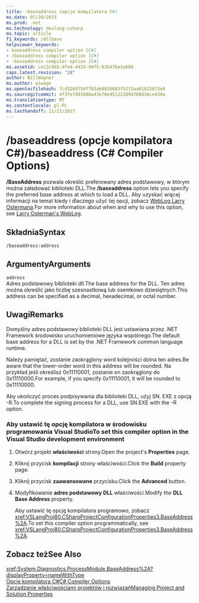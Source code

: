 ```yaml
---
title: -baseaddress (opcje kompilatora C#)
ms.date: 07/20/2015
ms.prod: .net
ms.technology: devlang-csharp
ms.topic: article
f1_keywords: /dllbase
helpviewer_keywords:
- baseaddress compiler option [C#]
- /baseaddress compiler option [C#]
- -baseaddress compiler option [C#]
ms.assetid: ce13c965-dfe4-4433-94f5-63b476e3a608
caps.latest.revision: "18"
author: BillWagner
ms.author: wiwagn
ms.openlocfilehash: 7cd3269754f783ab8b26683f5215aa81825673e6
ms.sourcegitcommit: 4f3fef493080a43e70e951223894768d36ce430a
ms.translationtype: MT
ms.contentlocale: pl-PL
ms.lasthandoff: 11/21/2017
---
```

# <a name="baseaddress-c-compiler-options"></a><span data-ttu-id="4e796-102">/baseaddress (opcje kompilatora C#)</span><span class="sxs-lookup"><span data-stu-id="4e796-102">/baseaddress (C# Compiler Options)</span></span>
<span data-ttu-id="4e796-103">**/BaseAddress** pozwala określić preferowany adres podstawowy, w którym można załadować biblioteki DLL.</span><span class="sxs-lookup"><span data-stu-id="4e796-103">The **/baseaddress** option lets you specify the preferred base address at which to load a DLL.</span></span> <span data-ttu-id="4e796-104">Aby uzyskać więcej informacji na temat kiedy i dlaczego użyć tej opcji, zobacz [WebLog Larry Ostermana](http://go.microsoft.com/fwlink/?LinkId=107044).</span><span class="sxs-lookup"><span data-stu-id="4e796-104">For more information about when and why to use this option, see [Larry Osterman's WebLog](http://go.microsoft.com/fwlink/?LinkId=107044).</span></span>  
  
## <a name="syntax"></a><span data-ttu-id="4e796-105">Składnia</span><span class="sxs-lookup"><span data-stu-id="4e796-105">Syntax</span></span>  
  
```console  
/baseaddress:address  
```  
  
## <a name="arguments"></a><span data-ttu-id="4e796-106">Argumenty</span><span class="sxs-lookup"><span data-stu-id="4e796-106">Arguments</span></span>  
 `address`  
 <span data-ttu-id="4e796-107">Adres podstawowy biblioteki dll.</span><span class="sxs-lookup"><span data-stu-id="4e796-107">The base address for the DLL.</span></span> <span data-ttu-id="4e796-108">Ten adres można określić jako liczbę szesnastkową lub ósemkowo dziesiętnych.</span><span class="sxs-lookup"><span data-stu-id="4e796-108">This address can be specified as a decimal, hexadecimal, or octal number.</span></span>  
  
## <a name="remarks"></a><span data-ttu-id="4e796-109">Uwagi</span><span class="sxs-lookup"><span data-stu-id="4e796-109">Remarks</span></span>  
 <span data-ttu-id="4e796-110">Domyślny adres podstawowy biblioteki DLL jest ustawiana przez .NET Framework środowisko uruchomieniowe języka wspólnego.</span><span class="sxs-lookup"><span data-stu-id="4e796-110">The default base address for a DLL is set by the .NET Framework common language runtime.</span></span>  
  
 <span data-ttu-id="4e796-111">Należy pamiętać, zostanie zaokrąglony word kolejności dolna ten adres.</span><span class="sxs-lookup"><span data-stu-id="4e796-111">Be aware that the lower-order word in this address will be rounded.</span></span> <span data-ttu-id="4e796-112">Na przykład jeśli określisz 0x11110001, zostanie on zaokrąglony do 0x11110000.</span><span class="sxs-lookup"><span data-stu-id="4e796-112">For example, if you specify 0x11110001, it will be rounded to 0x11110000.</span></span>  
  
 <span data-ttu-id="4e796-113">Aby ukończyć proces podpisywania dla biblioteki DLL, użyj SN. EXE z opcją -R.</span><span class="sxs-lookup"><span data-stu-id="4e796-113">To complete the signing process for a DLL, use SN.EXE with the -R option.</span></span>  
  
### <a name="to-set-this-compiler-option-in-the-visual-studio-development-environment"></a><span data-ttu-id="4e796-114">Aby ustawić tę opcję kompilatora w środowisku programowania Visual Studio</span><span class="sxs-lookup"><span data-stu-id="4e796-114">To set this compiler option in the Visual Studio development environment</span></span>  
  
1.  <span data-ttu-id="4e796-115">Otwórz projekt **właściwości** strony.</span><span class="sxs-lookup"><span data-stu-id="4e796-115">Open the project's **Properties** page.</span></span>  
  
2.  <span data-ttu-id="4e796-116">Kliknij przycisk **kompilacji** strony właściwości.</span><span class="sxs-lookup"><span data-stu-id="4e796-116">Click the **Build** property page.</span></span>  
  
3.  <span data-ttu-id="4e796-117">Kliknij przycisk **zaawansowane** przycisku.</span><span class="sxs-lookup"><span data-stu-id="4e796-117">Click the **Advanced** button.</span></span>  
  
4.  <span data-ttu-id="4e796-118">Modyfikowanie **adres podstawowy DLL** właściwości.</span><span class="sxs-lookup"><span data-stu-id="4e796-118">Modify the **DLL Base Address** property.</span></span>  
  
     <span data-ttu-id="4e796-119">Aby ustawić tę opcję kompilatora programowo, zobacz <xref:VSLangProj80.CSharpProjectConfigurationProperties3.BaseAddress%2A>.</span><span class="sxs-lookup"><span data-stu-id="4e796-119">To set this compiler option programmatically, see <xref:VSLangProj80.CSharpProjectConfigurationProperties3.BaseAddress%2A>.</span></span>  
  
## <a name="see-also"></a><span data-ttu-id="4e796-120">Zobacz też</span><span class="sxs-lookup"><span data-stu-id="4e796-120">See Also</span></span>  
 <xref:System.Diagnostics.ProcessModule.BaseAddress%2A?displayProperty=nameWithType>  
 [<span data-ttu-id="4e796-121">Opcje kompilatora C#</span><span class="sxs-lookup"><span data-stu-id="4e796-121">C# Compiler Options</span></span>](../../../csharp/language-reference/compiler-options/index.md)  
 [<span data-ttu-id="4e796-122">Zarządzanie właściwościami projektów i rozwiązań</span><span class="sxs-lookup"><span data-stu-id="4e796-122">Managing Project and Solution Properties</span></span>](/visualstudio/ide/managing-project-and-solution-properties)
